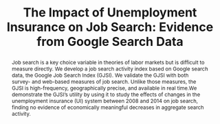 ---
layout:
title: "The Impact of Unemployment Insurance on Job Search: Evidence from Google Search Data"
category: research
published: 1
peer: 1
abstract: Job search is a key choice variable in theories of labor markets but is difficult to measure directly. We develop a job search activity index based on Google search data, the Google Job Search Index (GJSI). We validate the GJSI with both survey- and web-based measures of job search. Unlike those measures, the GJSI is high-frequency, geographically precise, and available in real time.We demonstrate the GJSI’s utility by using it to study the effects of changes in the unemployment insurance (UI) system between 2008 and 2014 on job search, finding no evidence of economically meaningful decreases in aggregate search activity.
link: /assets/FullTexasJobSearch.pdf
journal: Review of Economics and Statistics (December 2017)
order: 104
bibtex: "http://andreyfradkin.com/assets/bibtex_papers/jobsearch.html"
coauthors: (with <a href = "https://sites.google.com/site/srbaker/"> Scott R. Baker</a>)
data: "https://dataverse.harvard.edu/file.xhtml?fileId=2972317&version=1.0"
code: "https://github.com/Asquidy/google_job_search_restat"
js: "toggleMe('google'); return false;"
js_abbrev: 'google'
bib: <br> @article{bakerfradkin2017,
  title={The Impact of Unemployment Insurance on Job Search&#58; Evidence from Google Search Data},
  author={Baker, Scott R. and Fradkin, Andrey},
  year={2017}}
bibjs: "toggleMe('google_bib'); return false;"
bib_abbrev: 'google_bib'
---